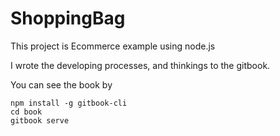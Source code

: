 # ShoppingBag

This project is Ecommerce example using node.js

I wrote the developing processes, and thinkings to the gitbook.

You can see the book by

    npm install -g gitbook-cli
    cd book
    gitbook serve
